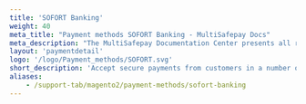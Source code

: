 ```yaml
---
title: 'SOFORT Banking'
weight: 40
meta_title: "Payment methods SOFORT Banking - MultiSafepay Docs"
meta_description: "The MultiSafepay Documentation Center presents all relevant information about our Plugins and API. You can also find support pages for payment methods, tools and general questions as well as the contact details of our Support and Integration Teams."
layout: 'paymentdetail'
logo: '/logo/Payment_methods/SOFORT.svg' 
short_description: 'Accept secure payments from customers in a number of European countries.'
aliases:
    - /support-tab/magento2/payment-methods/sofort-banking
---
```


